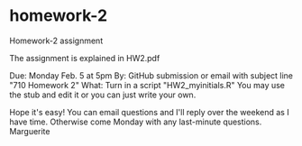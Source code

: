 # homework-2
Homework-2 assignment

The assignment is explained in HW2.pdf  

Due: Monday Feb. 5 at 5pm
By: GitHub submission or email with subject line "710 Homework 2"
What: Turn in a script "HW2_myinitials.R"   You may use the stub and edit it or you can just write your own. 

Hope it's easy!
You can email questions and I'll reply over the weekend as I have time. Otherwise come Monday with any last-minute questions.
Marguerite
